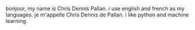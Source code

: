 bonjour,
my name is Chris Dennis Pallan.
i use english and french as my languages.
je m'appelle Chris Dennis de Pallan.
i like python and machine learning. 

